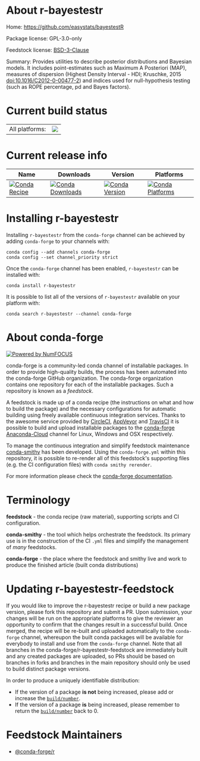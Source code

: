 About r-bayestestr
==================

Home: https://github.com/easystats/bayestestR

Package license: GPL-3.0-only

Feedstock license: [BSD-3-Clause](https://github.com/conda-forge/r-bayestestr-feedstock/blob/master/LICENSE.txt)

Summary: Provides utilities to describe posterior distributions and Bayesian models. It includes point-estimates such as Maximum A Posteriori (MAP), measures of dispersion (Highest Density Interval - HDI; Kruschke, 2015 <doi:10.1016/C2012-0-00477-2>) and indices used for null-hypothesis testing (such as ROPE percentage, pd and Bayes factors).

Current build status
====================


<table><tr><td>All platforms:</td>
    <td>
      <a href="https://dev.azure.com/conda-forge/feedstock-builds/_build/latest?definitionId=6603&branchName=master">
        <img src="https://dev.azure.com/conda-forge/feedstock-builds/_apis/build/status/r-bayestestr-feedstock?branchName=master">
      </a>
    </td>
  </tr>
</table>

Current release info
====================

| Name | Downloads | Version | Platforms |
| --- | --- | --- | --- |
| [![Conda Recipe](https://img.shields.io/badge/recipe-r--bayestestr-green.svg)](https://anaconda.org/conda-forge/r-bayestestr) | [![Conda Downloads](https://img.shields.io/conda/dn/conda-forge/r-bayestestr.svg)](https://anaconda.org/conda-forge/r-bayestestr) | [![Conda Version](https://img.shields.io/conda/vn/conda-forge/r-bayestestr.svg)](https://anaconda.org/conda-forge/r-bayestestr) | [![Conda Platforms](https://img.shields.io/conda/pn/conda-forge/r-bayestestr.svg)](https://anaconda.org/conda-forge/r-bayestestr) |

Installing r-bayestestr
=======================

Installing `r-bayestestr` from the `conda-forge` channel can be achieved by adding `conda-forge` to your channels with:

```
conda config --add channels conda-forge
conda config --set channel_priority strict
```

Once the `conda-forge` channel has been enabled, `r-bayestestr` can be installed with:

```
conda install r-bayestestr
```

It is possible to list all of the versions of `r-bayestestr` available on your platform with:

```
conda search r-bayestestr --channel conda-forge
```


About conda-forge
=================

[![Powered by NumFOCUS](https://img.shields.io/badge/powered%20by-NumFOCUS-orange.svg?style=flat&colorA=E1523D&colorB=007D8A)](http://numfocus.org)

conda-forge is a community-led conda channel of installable packages.
In order to provide high-quality builds, the process has been automated into the
conda-forge GitHub organization. The conda-forge organization contains one repository
for each of the installable packages. Such a repository is known as a *feedstock*.

A feedstock is made up of a conda recipe (the instructions on what and how to build
the package) and the necessary configurations for automatic building using freely
available continuous integration services. Thanks to the awesome service provided by
[CircleCI](https://circleci.com/), [AppVeyor](https://www.appveyor.com/)
and [TravisCI](https://travis-ci.com/) it is possible to build and upload installable
packages to the [conda-forge](https://anaconda.org/conda-forge)
[Anaconda-Cloud](https://anaconda.org/) channel for Linux, Windows and OSX respectively.

To manage the continuous integration and simplify feedstock maintenance
[conda-smithy](https://github.com/conda-forge/conda-smithy) has been developed.
Using the ``conda-forge.yml`` within this repository, it is possible to re-render all of
this feedstock's supporting files (e.g. the CI configuration files) with ``conda smithy rerender``.

For more information please check the [conda-forge documentation](https://conda-forge.org/docs/).

Terminology
===========

**feedstock** - the conda recipe (raw material), supporting scripts and CI configuration.

**conda-smithy** - the tool which helps orchestrate the feedstock.
                   Its primary use is in the construction of the CI ``.yml`` files
                   and simplify the management of *many* feedstocks.

**conda-forge** - the place where the feedstock and smithy live and work to
                  produce the finished article (built conda distributions)


Updating r-bayestestr-feedstock
===============================

If you would like to improve the r-bayestestr recipe or build a new
package version, please fork this repository and submit a PR. Upon submission,
your changes will be run on the appropriate platforms to give the reviewer an
opportunity to confirm that the changes result in a successful build. Once
merged, the recipe will be re-built and uploaded automatically to the
`conda-forge` channel, whereupon the built conda packages will be available for
everybody to install and use from the `conda-forge` channel.
Note that all branches in the conda-forge/r-bayestestr-feedstock are
immediately built and any created packages are uploaded, so PRs should be based
on branches in forks and branches in the main repository should only be used to
build distinct package versions.

In order to produce a uniquely identifiable distribution:
 * If the version of a package **is not** being increased, please add or increase
   the [``build/number``](https://docs.conda.io/projects/conda-build/en/latest/resources/define-metadata.html#build-number-and-string).
 * If the version of a package **is** being increased, please remember to return
   the [``build/number``](https://docs.conda.io/projects/conda-build/en/latest/resources/define-metadata.html#build-number-and-string)
   back to 0.

Feedstock Maintainers
=====================

* [@conda-forge/r](https://github.com/conda-forge/r/)

